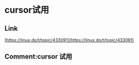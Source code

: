 # cursor试用
## Link 
 [https://linux.do/t/topic/433091](https://linux.do/t/topic/433091) 
 ## Comment:cursor 试用